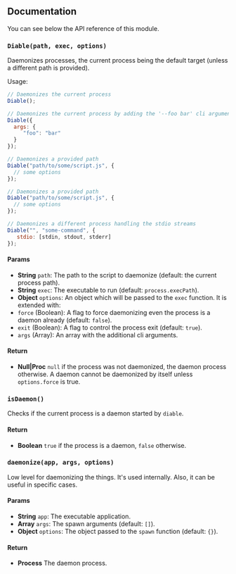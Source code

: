 ## Documentation
You can see below the API reference of this module.

### `Diable(path, exec, options)`
Daemonizes processes, the current process being the default target (unless
a different path is provided).

Usage:

```js
// Daemonizes the current process
Diable();

// Daemonizes the current process by adding the '--foo bar' cli arguments.
Diable({
  args: {
     "foo": "bar"
  }
});

// Daemonizes a provided path
Diable("path/to/some/script.js", {
  // some options
});

// Daemonizes a provided path
Diable("path/to/some/script.js", {
  // some options
});

// Daemonizes a different process handling the stdio streams
Diable("", "some-command", {
   stdio: [stdin, stdout, stderr]
});
```

#### Params
- **String** `path`: The path to the script to daemonize (default: the current process path).
- **String** `exec`: The executable to run (default: `process.execPath`).
- **Object** `options`: An object which will be passed to the `exec` function. It is extended with:
 - `force` (Boolean): A flag to force daemonizing even the process is a daemon already (default: `false`).
 - `exit` (Boolean): A flag to control the process exit (default: `true`).
 - `args` (Array): An array with the additional cli arguments.

#### Return
- **Null|Proc** `null` if the process was not daemonized, the daemon process otherwise. A daemon cannot be daemonized by itself unless `options.force` is true.

### `isDaemon()`
Checks if the current process is a daemon started by `diable`.

#### Return
- **Boolean** `true` if the process is a daemon, `false` otherwise.

### `daemonize(app, args, options)`
Low level for daemonizing the things. It's used internally.
Also, it can be useful in specific cases.

#### Params
- **String** `app`: The executable application.
- **Array** `args`: The spawn arguments (default: `[]`).
- **Object** `options`: The object passed to the `spawn` function (default: `{}`).

#### Return
- **Process** The daemon process.

